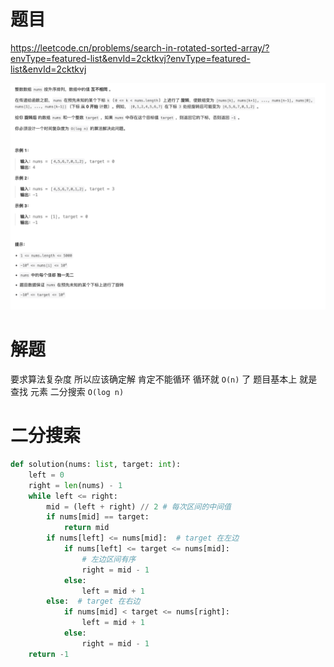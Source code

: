 # 题目

https://leetcode.cn/problems/search-in-rotated-sorted-array/?envType=featured-list&envId=2cktkvj?envType=featured-list&envId=2cktkvj

![](attachments/Pasted%20image%2020240301211350.png)

# 解题

要求算法复杂度 所以应该确定解
肯定不能循环 循环就 `O(n)` 了
题目基本上  就是查找 元素  二分搜索 `O(log n)`


# 二分搜索

```python
def solution(nums: list, target: int):
    left = 0
    right = len(nums) - 1
    while left <= right:
        mid = (left + right) // 2 # 每次区间的中间值
        if nums[mid] == target:
            return mid
        if nums[left] <= nums[mid]:  # target 在左边
            if nums[left] <= target <= nums[mid]:
                # 左边区间有序
                right = mid - 1
            else:
                left = mid + 1
        else:  # target 在右边
            if nums[mid] < target <= nums[right]:
                left = mid + 1
            else:
                right = mid - 1
    return -1

```


